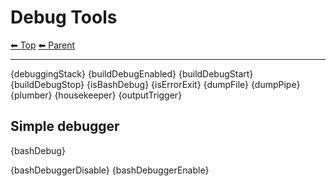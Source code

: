 # Debug Tools

<!-- TEMPLATE header 2 -->
[⬅ Top](index.md) [⬅ Parent ](../index.md)
<hr />

{debuggingStack}
{buildDebugEnabled}
{buildDebugStart}
{buildDebugStop}
{isBashDebug}
{isErrorExit}
{dumpFile}
{dumpPipe}
{plumber}
{housekeeper}
{outputTrigger}

## Simple debugger

{bashDebug}

{bashDebuggerDisable}
{bashDebuggerEnable}
